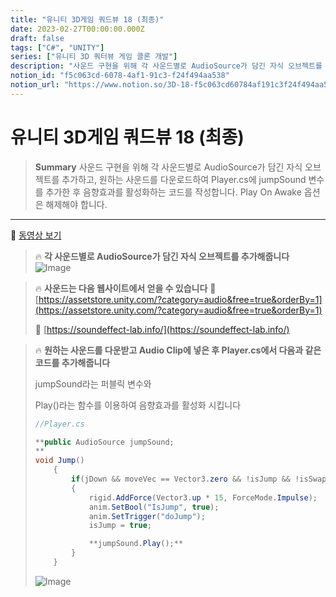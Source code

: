 ```yaml
---
title: "유니티 3D게임 쿼드뷰 18 (최종)"
date: 2023-02-27T00:00:00.000Z
draft: false
tags: ["C#", "UNITY"]
series: ["유니티 3D 쿼터뷰 게임 클론 개발"]
description: "사운드 구현을 위해 각 사운드별로 AudioSource가 담긴 자식 오브젝트를 추가하고, 원하는 사운드를 다운로드하여 Player.cs에 jumpSound 변수를 추가한 후 음향효과를 활성화하는 코드를 작성합니다. Play On Awake 옵션은 해제해야 합니다."
notion_id: "f5c063cd-6078-4af1-91c3-f24f494aa538"
notion_url: "https://www.notion.so/3D-18-f5c063cd60784af191c3f24f494aa538"
---
```


# 유니티 3D게임 쿼드뷰 18 (최종)

> **Summary**
> 사운드 구현을 위해 각 사운드별로 AudioSource가 담긴 자식 오브젝트를 추가하고, 원하는 사운드를 다운로드하여 Player.cs에 jumpSound 변수를 추가한 후 음향효과를 활성화하는 코드를 작성합니다. Play On Awake 옵션은 해제해야 합니다.

---

🎥 [동영상 보기](https://www.youtube.com/watch?v=9g4prUqF2oA&t=5s)

> 🔥 **각 사운드별로 AudioSource가 담긴 자식 오브젝트를 추가해줍니다**
> ![Image](https://prod-files-secure.s3.us-west-2.amazonaws.com/09ccd4d5-876c-4bba-bbdf-cc77a0a11257/cc1b2d88-025f-45a0-ae9a-348b17824a58/Untitled.png?X-Amz-Algorithm=AWS4-HMAC-SHA256&X-Amz-Content-Sha256=UNSIGNED-PAYLOAD&X-Amz-Credential=ASIAZI2LB4663AVD7CKS%2F20250724%2Fus-west-2%2Fs3%2Faws4_request&X-Amz-Date=20250724T120151Z&X-Amz-Expires=3600&X-Amz-Security-Token=IQoJb3JpZ2luX2VjEAQaCXVzLXdlc3QtMiJHMEUCIQDma2ZHFKtB7b1hf8IHbJhHLRDdXFulydCRPWszUzRo1QIgLFZ%2BqUdmG%2BVd1SQsTcQME0%2FqzTNl%2BHYvvxzMwp0%2B0%2Bkq%2FwMILRAAGgw2Mzc0MjMxODM4MDUiDJEQRdRR1VA1WtfHFircA3QM1Uee3tUxBFbn6VqNV9dK%2Fzy00bQ7Hbs0QeOdQL%2Fq0L3dHTyTRewi8OdpCDrh%2BIaQxnP50Xz18ZU7FrqTQWoEpUpTxkt54p93Mc6uL4f2seNmO%2FBIsOBW7FKHOS8tgQJoVptVd5%2BgmY4F0GUq6rnG5tg4rCQv5sh2mueLTBVEg4yzv33bn5a2cNMb6lU5hQTZ2E9hoBQizYrJ8fp1b%2F21SQ3xcFxUR0xxzsnRDuYOHX3Tp4yKhrX4m01Uu%2B7vUv%2FzF%2Ft8wyygC1A87Nf3QVaBl0SrqR9Oi9Ply8hxGErCPIA576RY6HFce8KNAtlfeELEiONLdK5YJILGgt2R8h1h2TeZ5bYsqLkdjBN%2B%2FLhqC7u4IdXc21y6U%2BnkE3qV8dXuQRT1r60TfZFqRkXguOrLKN6DS3IFh%2FNLtasUBVI9NPlZ1hIAyXSTR3M3FHnQUN2EL1AJZL%2B%2BHcY885yliF1Xt%2BQUJP%2BRdOuBk8ofw9O5ctXGxvU%2BNmlAcj6%2FU9a7evIkxGPPF%2BSeaG%2FSnsIb0eZPfvgYVQE3L%2BDL%2By617Zwbcj95GQCmfvVEs%2FPxMq5FcgMV62iufySzWmYOIv3DI11my4q3TfEC3Rl8TJFJbMN7tf7j7HNVAARscDJUMNy%2FiMQGOqUBDBDmQkYV8Z7WOFshM2pKjTBILysTnQzvOgO5lrXJkwpfw5gO0NZsk521eXUOozfYT7e1RAnSfB44vTKA1BtTG149ryhENks%2F870NS4O0KAVUhkgvLUr77994t9i25yFLibpUy%2BhbIt3cAmzM7SKQILxmKBTFchfB2WMyBoNsqj3%2FtGZ%2F1V4Rm1xgL9nXPNZJRuMqg6II5TJ3vwOKT8kwlnmHHTyX&X-Amz-Signature=5fd5de3715bc09ab1540f71a53b382234d691194e7b723afe9b1b281c2c0e7d3&X-Amz-SignedHeaders=host&x-amz-checksum-mode=ENABLED&x-id=GetObject)
>
>

> 🔥 **사운드는 다음 웹사이트에서 얻을 수 있습니다**
> 🔗 [https://assetstore.unity.com/?category=audio&free=true&orderBy=1](https://assetstore.unity.com/?category=audio&free=true&orderBy=1)
>
> 🔗 [https://soundeffect-lab.info/](https://soundeffect-lab.info/)
>
>
>

> 🔥 **원하는 사운드를 다운받고 Audio Clip에 넣은 후 Player.cs에서 다음과 같은 코드를 추가해줍니다**
>
> jumpSound라는 퍼블릭 변수와
>
> Play()라는 함수를 이용하여 음향효과를 활성화 시킵니다
>
> ```c#
> //Player.cs
>
> **public AudioSource jumpSound;
> **
> void Jump()
>     {
>         if(jDown && moveVec == Vector3.zero && !isJump && !isSwap && !isDead)
>         {
>             rigid.AddForce(Vector3.up * 15, ForceMode.Impulse);
>             anim.SetBool("IsJump", true);
>             anim.SetTrigger("doJump");
>             isJump = true;
>
>             **jumpSound.Play();**
>         }
>     }
> ```
>
> ![Image](https://prod-files-secure.s3.us-west-2.amazonaws.com/09ccd4d5-876c-4bba-bbdf-cc77a0a11257/cac51023-2192-4e68-81e4-b0bcb5b5c2df/Untitled.png?X-Amz-Algorithm=AWS4-HMAC-SHA256&X-Amz-Content-Sha256=UNSIGNED-PAYLOAD&X-Amz-Credential=ASIAZI2LB4666XBL3QY6%2F20250724%2Fus-west-2%2Fs3%2Faws4_request&X-Amz-Date=20250724T120151Z&X-Amz-Expires=3600&X-Amz-Security-Token=IQoJb3JpZ2luX2VjEAQaCXVzLXdlc3QtMiJHMEUCIG1d2IXA83mrDUR6Twp%2B%2F18jxe9V23BTLCQrP3P6lHgDAiEArRM%2BJrzEXiXZgDzca8E5CSRAPlTsDLsGjy3cHN5F3%2F0q%2FwMILRAAGgw2Mzc0MjMxODM4MDUiDC1GZYt6tpVUZ7y6zCrcA3olJVwNBs4kk6YpmAe4kHe2lpviDM8vRmYxkmDkmCBJKEnhFX3pO03%2BvJrZJtIqy1qtuwhHN9BOBrFKtqOp0kkaKyasTNc%2FwqC1egHVZbTVFgBcq348UIk9s4O3ihI2xm3DOmdOH73hhSGllRZfyIx%2Bnzo43VEtbHcVCAnBISz6IN3d7FEjQ1tyEXqNP%2Fk4Rd9WuPcQeqFwVyzsGZXqAE8d8wtGOgCuBHnpqS1XsTb3hXFAQRtld55qFXwEjwq%2BlIf5q3ldl6G9knq0UJOH21QYU%2BdqWfjApeGUsgOgzz3hFrdSi%2FXjqpy6ciQX1CJ%2FvmGPRGYfyq3sE8xPNHLOkhwk1cYM1YA%2B1L%2FiVHmsWlAifImU9zzciS%2F9jhk3g4%2Fc8eFwDzhyMW5IL%2BTMQm%2BPv3aA%2By%2F8ET5IBEi%2BwNlJqLZTkjej3f9S%2Bw19m0Cz6hz6uwlnhWjnjdK3v1LXmEIdpi9s%2BdjY4%2FyL%2FgTN6VxaH2pOfgaAmziHoJOQxSoHRxsqdqP%2BJP8SCbIUZ71cmcG4hJElc64o%2FVYTVN8et54PIaKYcrMpGwM2QVpVRr%2FxWisfmyxB2w235TqLzRCR1HAiQKQlJospJmsFVNTM5L0rcukYQRyWLF3zMuGINPsoMPm%2BiMQGOqUBS4cCAEc7Y5Pl6T0A7T95go7s9X1kQnBiXjbpEhx1sWb6gFNyq4e5PqR9TttLDmdwOXdS9LrVEoZQEyBXnLR5zw3yrLrBp2rNDgL4oL43R6ZurK%2F0qOnZ%2BbMvTmi2V6wSDwc4TS2NspsLs8hLtZfY6Y9B9o7e0gWX2JBcaGIlMhJnp1ypROybejdksVJHHAV%2FRV5jqqf0%2FCaH0SxMuYluLrxcFr%2BV&X-Amz-Signature=e3249c0440dda8074f687a32fc6b2674f3a356ff1ea5bcaa842e8bc8e2705de0&X-Amz-SignedHeaders=host&x-amz-checksum-mode=ENABLED&x-id=GetObject)
>
>

